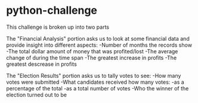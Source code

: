 # python-challenge
This challenge is broken up into two parts

The "Financial Analysis" portion asks us to look at some financial data and provide insight into different aspects:
    -Number of months the records show
    -The total dollar amount of money that was profited/lost
    -The average change of during the time span
    -The greatest increase in profits
    -The greatest descrease in profits

The "Election Results" portion asks us to tally votes to see:
    -How many votes were submitted
    -What candidates received how many votes:
        -as a percentage of the total
        -as a total number of votes
    -Who the winner of the election turned out to be